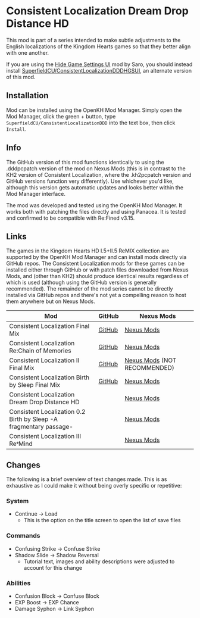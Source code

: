 # Consistent Localization Dream Drop Distance HD

This mod is part of a series intended to make subtle adjustments to the English localizations of the Kingdom Hearts games so that they better align with one another.

If you are using the [Hide Game Settings UI](https://www.nexusmods.com/kingdomheartsdreamdropdistancehd/mods/20) mod by Saro, you should instead install [SuperfieldCU/ConsistentLocalizationDDDHGSUI](https://github.com/SuperfieldCU/ConsistentLocalizationDDDHGSUI), an alternate version of this mod.

## Installation

Mod can be installed using the OpenKH Mod Manager. Simply open the Mod Manager, click the green + button, type `SuperfieldCU/ConsistentLocalizationDDD` into the text box, then click `Install`.

## Info

The GitHub version of this mod functions identically to using the .dddpcpatch version of the mod on Nexus Mods (this is in contrast to the KH2 version of Consistent Localization, where the .kh2pcpatch version and GitHub versions function very differently). Use whichever you'd like, although this version gets automatic updates and looks better within the Mod Manager interface.

The mod was developed and tested using the OpenKH Mod Manager. It works both with patching the files directly and using Panacea. It is tested and confirmed to be compatible with Re:Fined v3.15.

## Links
The games in the Kingdom Hearts HD I.5+II.5 ReMIX collection are supported by the OpenKH Mod Manager and can install mods directly via GitHub repos. The Consistent Localization mods for these games can be installed either through GitHub or with patch files downloaded from Nexus Mods, and (other than KH2) should produce identical results regardless of which is used (although using the GitHub version is generally recommended). The remainder of the mod series cannot be directly installed via GitHub repos and there's not yet a compelling reason to host them anywhere but on Nexus Mods.

| Mod | GitHub | Nexus Mods |
| --- | --- | --- |
| Consistent Localization Final Mix | [GitHub](https://github.com/SuperfieldCU/ConsistentLocalizationKH1) | [Nexus Mods](https://www.nexusmods.com/kingdomheartsfinalmix/mods/112) |
| Consistent Localization Re:Chain of Memories | [GitHub](https://github.com/SuperfieldCU/ConsistentLocalizationRecom) | [Nexus Mods](https://www.nexusmods.com/kingdomheartsrechainofmemories/mods/20/) |
| Consistent Localization II Final Mix | [GitHub](https://github.com/SuperfieldCU/ConsistentLocalizationKH2) | [Nexus Mods](https://www.nexusmods.com/kingdomhearts2finalmix/mods/180/) (NOT RECOMMENDED) |
| Consistent Localization Birth by Sleep Final Mix | [GitHub](https://github.com/SuperfieldCU/ConsistentLocalizationBBS) | [Nexus Mods](https://www.nexusmods.com/kingdomheartsbirthbysleepfinalmix/mods/35/) |
| Consistent Localization Dream Drop Distance HD | | [Nexus Mods](https://www.nexusmods.com/kingdomheartsdreamdropdistancehd/mods/30/) |
| Consistent Localization 0.2 Birth by Sleep -A fragmentary passage- | | [Nexus Mods](https://www.nexusmods.com/kingdomhearts02birthbysleepafragmentarypassage/mods/20/) |
| Consistent Localization III Re𝄌Mind | | [Nexus Mods](https://www.nexusmods.com/kingdomhearts3/mods/2029/) |

## Changes
The following is a brief overview of text changes made. This is as exhaustive as I could make it without being overly specific or repetitive:

### System
* Continue -> Load
  * This is the option on the title screen to open the list of save files

### Commands
* Confusing Strike -> Confuse Strike
* Shadow Slide -> Shadow Reversal
  * Tutorial text, images and ability descriptions were adjusted to account for this change

### Abilities
* Confusion Block -> Confuse Block
* EXP Boost -> EXP Chance
* Damage Syphon -> Link Syphon